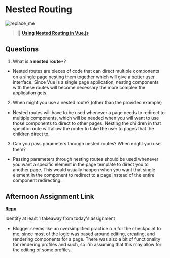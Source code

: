 # Nested Routing

![replace_me](https://codeworks.blob.core.windows.net/public/assets/img/illustrations/placeholder.svg)

> **📖 [Using Nested Routing in Vue.js](https://codeworksacademy.com/fs-student-guide/resources/wk6/04-Child-Routes)**

## Questions

1. What is a **nested route***?

- Nested routes are pieces of code that can direct multiple components on a single page nesting them together which will give a better user interface. Since Vue is a single page application, nesting components with these routes will become necessary the more complex the application gets.

2. When might you use a nested route? (other than the provided example)

- Nested routes will have to be used whenever a page needs to redirect to multiple components, which will be needed when you will want to use those components to direct to other pages. Nesting the children in that specific route will allow the router to take the user to pages that the children direct to.

3. Can you pass parameters through nested routes? When might you use them?

- Passing parameters through nesting routes should be used whenever you want a specific element in the page template to direct you to another page. This would usually happen when you want that single element in the component to redirect to a page instead of the entire component redirecting.

## Afternoon Assignment Link

**[Repo](https://github.com/doctorgrant99/blogger_vue)**

Identify at least 1 takeaway from today's assignment

- Blogger seems like an oversimplified practice run for the checkpoint to me, since most of the logic was based around editing, creating, and rendering components for a page. There was also a bit of functionality for rendering profiles and such, so I'm assuming that this may allow for the editing of some profiles.
